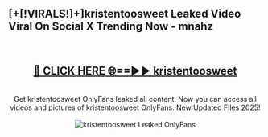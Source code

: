 <h2>[+[!VIRALS!]+]kristentoosweet Leaked Video Viral On Social X Trending Now - mnahz</h2>
<br>
<div align="center">
<h2><a href="https://libra.edu.pl?kristentoosweet" rel="nofollow">🔴 CLICK HERE 🌐==►► kristentoosweet</a></h2>
<br>
Get kristentoosweet OnlyFans leaked all content. Now you can access all videos and pictures of kristentoosweet OnlyFans. New Updated Files 2025!
<br>
<br>
<a href="https://libra.edu.pl?kristentoosweet" rel="nofollow" data-target="animated-image.originalLink"><img src="https://i.ibb.co.com/WyWwxjT/player-gif2.gif" alt="kristentoosweet Leaked OnlyFans" style="max-width: 100%; display: inline-block;" data-target="animated-image.originalImage"></a>
</div>
<br>